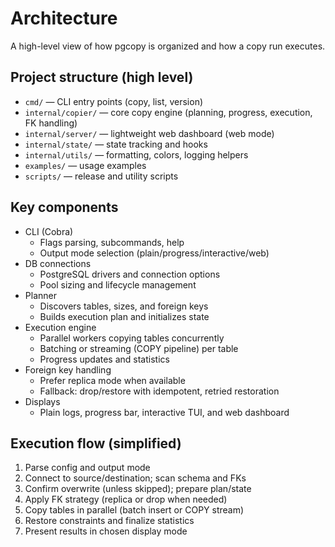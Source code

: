 # Architecture

A high-level view of how pgcopy is organized and how a copy run executes.

## Project structure (high level)
- `cmd/` — CLI entry points (copy, list, version)
- `internal/copier/` — core copy engine (planning, progress, execution, FK handling)
- `internal/server/` — lightweight web dashboard (web mode)
- `internal/state/` — state tracking and hooks
- `internal/utils/` — formatting, colors, logging helpers
- `examples/` — usage examples
- `scripts/` — release and utility scripts

## Key components

- CLI (Cobra)
  - Flags parsing, subcommands, help
  - Output mode selection (plain/progress/interactive/web)
- DB connections
  - PostgreSQL drivers and connection options
  - Pool sizing and lifecycle management
- Planner
  - Discovers tables, sizes, and foreign keys
  - Builds execution plan and initializes state
- Execution engine
  - Parallel workers copying tables concurrently
  - Batching or streaming (COPY pipeline) per table
  - Progress updates and statistics
- Foreign key handling
  - Prefer replica mode when available
  - Fallback: drop/restore with idempotent, retried restoration
- Displays
  - Plain logs, progress bar, interactive TUI, and web dashboard

## Execution flow (simplified)
1) Parse config and output mode
2) Connect to source/destination; scan schema and FKs
3) Confirm overwrite (unless skipped); prepare plan/state
4) Apply FK strategy (replica or drop when needed)
5) Copy tables in parallel (batch insert or COPY stream)
6) Restore constraints and finalize statistics
7) Present results in chosen display mode
